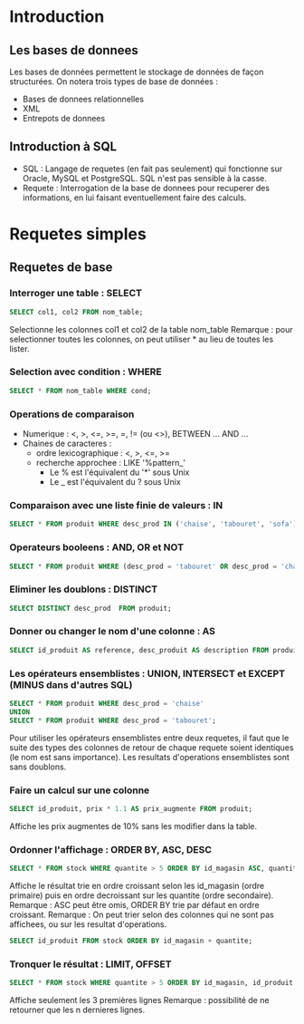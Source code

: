 # Introduction
## Les bases de donnees
Les bases de données permettent le stockage de données de façon structurées. On notera trois types de base de données :
* Bases de  donnees relationnelles
* XML
* Entrepots de donnees

## Introduction à SQL
  * SQL :
  Langage de requetes (en fait pas seulement) qui fonctionne sur Oracle, MySQL et PostgreSQL. SQL n'est pas sensible à la casse.
  * Requete :
  Interrogation de la base de donnees pour recuperer des informations, en lui faisant eventuellement faire des calculs.


# Requetes simples

## Requetes de base

### Interroger une table : SELECT
```sql
SELECT col1, col2 FROM nom_table;
```
Selectionne les colonnes col1 et col2 de la table nom_table
Remarque : pour selectionner toutes les colonnes, on peut utiliser * au lieu de toutes les lister.

### Selection avec condition : WHERE
```sql
SELECT * FROM nom_table WHERE cond;
```

### Operations de comparaison
* Numerique : <, >, <=, >=, =, != (ou <>), BETWEEN ... AND ...
* Chaines de caracteres :
  * ordre lexicographique : <, >, <=, >= 
  * recherche approchee : LIKE '%pattern_'
      * Le % est l'équivalent du '*' sous Unix
      * Le _ est l'équivalent du ? sous Unix

### Comparaison avec une liste finie de valeurs : IN
```sql
SELECT * FROM produit WHERE desc_prod IN ('chaise', 'tabouret', 'sofa');
```

### Operateurs booleens : AND, OR et NOT
```sql
SELECT * FROM produit WHERE (desc_prod = 'tabouret' OR desc_prod = 'chaise') AND prix > 50;
```

### Eliminer les doublons : DISTINCT
```sql
SELECT DISTINCT desc_prod  FROM produit;
```

### Donner ou changer le nom d'une colonne : AS
```sql
SELECT id_produit AS reference, desc_produit AS description FROM produit;
```

### Les opérateurs ensemblistes : UNION, INTERSECT et EXCEPT (MINUS dans d'autres SQL)
```sql
SELECT * FROM produit WHERE desc_prod = 'chaise'
UNION
SELECT * FROM produit WHERE desc_prod = 'tabouret';
```
Pour utiliser les opérateurs ensemblistes entre deux requetes, il faut que le suite des types des colonnes de retour de chaque requete soient identiques (le nom est sans importance).
Les resultats d'operations ensemblistes sont sans doublons.

### Faire un calcul sur une colonne
```sql
SELECT id_produit, prix * 1.1 AS prix_augmente FROM produit;
```
Affiche les prix augmentes de 10% sans les modifier dans la table.

### Ordonner l'affichage : ORDER BY, ASC, DESC
```sql
SELECT * FROM stock WHERE quantite > 5 ORDER BY id_magasin ASC, quantite DESC;
```
Affiche le résultat trie en ordre croissant selon les id_magasin (ordre primaire) puis en ordre decroissant sur les quantite (ordre secondaire).
Remarque : ASC peut être omis, ORDER BY trie par défaut en ordre croissant.
Remarque : On peut trier selon des colonnes qui ne sont pas affichees, ou sur les resultat d'operations.
```sql
SELECT id_produit FROM stock ORDER BY id_magasin + quantite;
```

### Tronquer le résultat : LIMIT, OFFSET
```sql
SELECT * FROM stock WHERE quantite > 5 ORDER BY id_magasin, id_produit LIMIT 3 (OFFSET 0);
```
Affiche seulement les 3 premières lignes
Remarque : possibilité de ne retourner que les n dernieres lignes.
